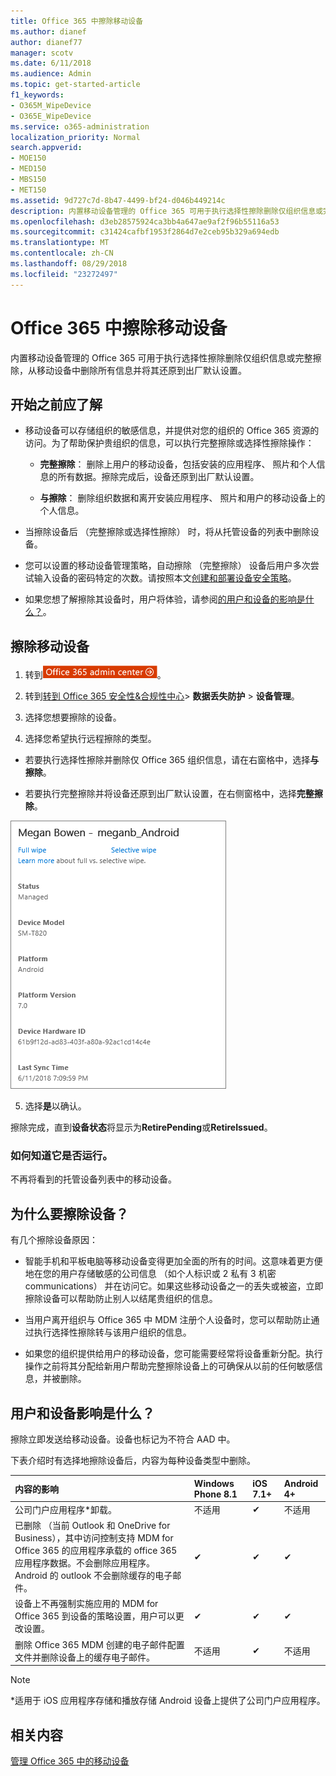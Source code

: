 ```yaml
---
title: Office 365 中擦除移动设备
ms.author: dianef
author: dianef77
manager: scotv
ms.date: 6/11/2018
ms.audience: Admin
ms.topic: get-started-article
f1_keywords:
- O365M_WipeDevice
- O365E_WipeDevice
ms.service: o365-administration
localization_priority: Normal
search.appverid:
- MOE150
- MED150
- MBS150
- MET150
ms.assetid: 9d727c7d-8b47-4499-bf24-d046b449214c
description: 内置移动设备管理的 Office 365 可用于执行选择性擦除删除仅组织信息或完整擦除，从移动设备中删除所有信息并将其还原到出厂默认设置。
ms.openlocfilehash: d3eb28575924ca3bb4a647ae9af2f96b55116a53
ms.sourcegitcommit: c31424cafbf1953f2864d7e2ceb95b329a694edb
ms.translationtype: MT
ms.contentlocale: zh-CN
ms.lasthandoff: 08/29/2018
ms.locfileid: "23272497"
---
```

# <a name="wipe-a-mobile-device-in-office-365"></a>Office 365 中擦除移动设备
  
内置移动设备管理的 Office 365 可用于执行选择性擦除删除仅组织信息或完整擦除，从移动设备中删除所有信息并将其还原到出厂默认设置。
  
## <a name="what-to-know-before-you-begin"></a>开始之前应了解

- 移动设备可以存储组织的敏感信息，并提供对您的组织的 Office 365 资源的访问。为了帮助保护贵组织的信息，可以执行完整擦除或选择性擦除操作：
    
  - **完整擦除**： 删除上用户的移动设备，包括安装的应用程序、 照片和个人信息的所有数据。擦除完成后，设备还原到出厂默认设置。 
    
  - **与擦除**： 删除组织数据和离开安装应用程序、 照片和用户的移动设备上的个人信息。 
    
- 当擦除设备后 （完整擦除或选择性擦除） 时，将从托管设备的列表中删除设备。
    
- 您可以设置的移动设备管理策略，自动擦除 （完整擦除） 设备后用户多次尝试输入设备的密码特定的次数。请按照本文[创建和部署设备安全策略](create-device-security-policies.md)。
    
- 如果您想了解擦除其设备时，用户将体验，请参阅[的用户和设备的影响是什么？](wipe-a-mobile-device.md#BKMK_Impact)。
    
## <a name="wipe-a-mobile-device"></a>擦除移动设备

1. 转到[![单击此处以转到 Office 365 管理中心。](media/e00ba917-c3fb-4173-b344-43eb5c7eeb15.png)](https://portal.office.com/adminportal/home)。

2. 转到[转到 Office 365 安全性&amp;合规性中心](https://support.office.com/article/7e696a40-b86b-4a20-afcc-559218b7b1b8)\> **数据丢失防护** \> **设备管理**。
    
3. 选择您想要擦除的设备。
    
4. 选择您希望执行远程擦除的类型。
    
  - 若要执行选择性擦除并删除仅 Office 365 组织信息，请在右窗格中，选择**与擦除**。
    
  - 若要执行完整擦除并将设备还原到出厂默认设置，在右侧窗格中，选择**完整擦除**。
    
![选择设备，然后选择要执行的擦除类型。](media/ac940abe-0c4a-404e-a842-a1ad2af13ce3.png)
  
5. 选择**是**以确认。 
    
擦除完成，直到**设备状态**将显示为**RetirePending**或**RetireIssued**。
  
### <a name="how-do-i-know-it-worked"></a>如何知道它是否运行。

不再将看到的托管设备列表中的移动设备。
  
## <a name="why-would-you-want-to-wipe-a-device"></a>为什么要擦除设备？

有几个擦除设备原因：
  
- 智能手机和平板电脑等移动设备变得更加全面的所有的时间。这意味着更方便地在您的用户存储敏感的公司信息 （如个人标识或 2 私有 3 机密 communications） 并在访问它。如果这些移动设备之一的丢失或被盗，立即擦除设备可以帮助防止别人以结尾贵组织的信息。
    
- 当用户离开组织与 Office 365 中 MDM 注册个人设备时，您可以帮助防止通过执行选择性擦除转与该用户组织的信息。
    
- 如果您的组织提供给用户的移动设备，您可能需要经常将设备重新分配。执行操作之前将其分配给新用户帮助完整擦除设备上的可确保从以前的任何敏感信息，并被删除。
    
## <a name="whats-the-user-and-device-impact"></a>用户和设备影响是什么？

擦除立即发送给移动设备。设备也标记为不符合 AAD 中。
  
下表介绍时有选择地擦除设备后，内容为每种设备类型中删除。
  
|**内容的影响**|**Windows Phone 8.1**|**iOS 7.1+**|**Android 4+**|
|:-----|:-----|:-----|:-----|
|公司门户应用程序\*卸载。  <br/> |不适用  <br/> |✔  <br/> |不适用  <br/> |
|已删除 （当前 Outlook 和 OneDrive for Business），其中访问控制支持 MDM for Office 365 的应用程序承载的 office 365 应用程序数据。不会删除应用程序。  <br/> Android 的 outlook 不会删除缓存的电子邮件。  <br/> |✔  <br/> |✔  <br/> |✔  <br/> |
|设备上不再强制实施应用的 MDM for Office 365 到设备的策略设置，用户可以更改设置。  <br/> |✔  <br/> |✔  <br/> |✔  <br/> |
|删除 Office 365 MDM 创建的电子邮件配置文件并删除设备上的缓存电子邮件。  <br/> |不适用  <br/> |✔  <br/> |不适用  <br/> |
   
> [!NOTE]
> \*适用于 iOS 应用程序存储和播放存储 Android 设备上提供了公司门户应用程序。 
  
## <a name="related-content"></a>相关内容

[管理 Office 365 中的移动设备](set-up-mobile-device-management.md)
  

